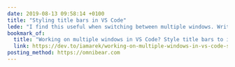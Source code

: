 ```yaml
---
date: 2019-08-13 09:58:14 +0100
title: "Styling title bars in VS Code"
lede: "I find this useful when switching between multiple windows. Written by my good friend, Arek."
bookmark_of:
  title: "Working on multiple windows in VS Code? Style title bars to increase your productivity! - DEV Community 👩‍💻👨‍💻"
  link: https://dev.to/iamarek/working-on-multiple-windows-in-vs-code-style-title-bars-to-increase-your-productivity-2oii
posting_method: https://omnibear.com
---
```

